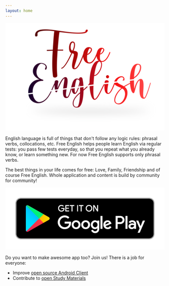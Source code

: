 ```yaml
---
layout: home
---
```

![Free English](/assets/free-english-full-logo.svg)

English language is full of things that don't follow any logic rules:
phrasal verbs, collocations, etc.
Free English helps people learn English via regular tests:
you pass few tests everyday,
so that you repeat what you already know,
or learn something new.
For now Free English supports only phrasal verbs.

The best things in your life comes for free: Love, Family, Friendship and of course Free English.
Whole application and content is build by community for community!

[![Available on Google Play Beta](/assets/gp_en_badge_web_generic.png)](https://play.google.com/apps/testing/io.github.freeenglish)

Do you want to make awesome app too? Join us! There is a job for everyone:
* Improve [open source Android Client](https://github.com/free-english/free-english-android)
* Contribute to [open Study Materials](https://github.com/free-english/free-english.github.io)